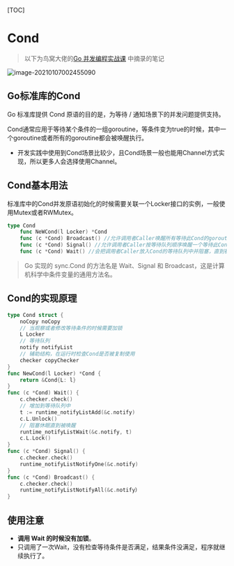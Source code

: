 [TOC]

# Cond

> 以下为鸟窝大佬的[Go 并发编程实战课](https://time.geekbang.org/column/intro/100061801) 中摘录的笔记


![image-20210107002455090](http://img.zhengyua.cn/img/20210107002455.png)

## Go标准库的Cond

Go 标准库提供 Cond 原语的目的是，为等待 / 通知场景下的并发问题提供支持。

Cond通常应用于等待某个条件的一组goroutine，等条件变为true的时候，其中一个goroutine或者所有的goroutine都会被唤醒执行。

- 开发实践中使用到Cond场景比较少，且Cond场景一般也能用Channel方式实现，所以更多人会选择使用Channel。

## Cond基本用法

标准库中的Cond并发原语初始化的时候需要关联一个Locker接口的实例，一般使用Mutex或者RWMutex。

```go
type Cond
	func NeWCond(l Locker) *Cond
	func (c *Cond) Broadcast() //允许调用者Caller唤醒所有等待此Cond的goroutine即清空Cond等待队列中所有的goroutine
	func (c *Cond) Signal() //允许调用者Caller按等待队列顺序唤醒一个等待此Cond的goroutine
	func (c *Cond) Wait() //会把调用者Caller放入Cond的等待队列中并阻塞，直到被Signal或者Broadcast方法从等待队列中唤醒。
```

> Go 实现的 sync.Cond 的方法名是 Wait、Signal 和 Broadcast，这是计算机科学中条件变量的通用方法名。

## Cond的实现原理

```go
type Cond struct {
	noCopy noCopy
	// 当观察或者修改等待条件的时候需要加锁
	L Locker
	// 等待队列
	notify notifyList
    // 辅助结构，在运行时检查Cond是否被复制使用
	checker copyChecker
}
func NewCond(l Locker) *Cond {
	return &Cond{L: l}
}
func (c *Cond) Wait() {
	c.checker.check()
	// 增加到等待队列中
	t := runtime_notifyListAdd(&c.notify)
	c.L.Unlock()
	// 阻塞休眠直到被唤醒
	runtime_notifyListWait(&c.notify, t)
	c.L.Lock()
}
func (c *Cond) Signal() {
	c.checker.check()
	runtime_notifyListNotifyOne(&c.notify)
}
func (c *Cond) Broadcast() {
	c.checker.check()
	runtime_notifyListNotifyAll(&c.notify）
}
```

## 使用注意

- **调用 Wait 的时候没有加锁**。
- 只调用了一次Wait，没有检查等待条件是否满足，结果条件没满足，程序就继续执行了。

